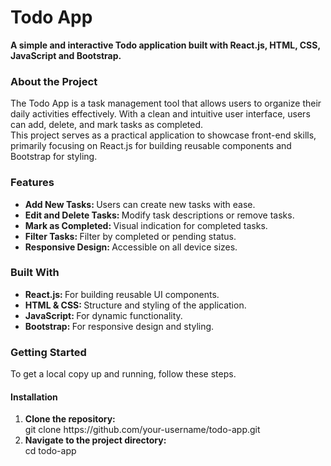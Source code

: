 <h1>Todo App</h1>
<b>A simple and interactive Todo application built with React.js, HTML, CSS, JavaScript and Bootstrap.</b>

<h3>About the Project</h3>
The Todo App is a task management tool that allows users to organize their daily activities effectively. With a clean and intuitive user interface, users can add, delete, and mark tasks as completed.
<br />
This project serves as a practical application to showcase front-end skills, primarily focusing on React.js for building reusable components and Bootstrap for styling.

<h3>Features</h3>
<ul>
  <li><b>Add New Tasks: </b>Users can create new tasks with ease.</li>
  <li><b>Edit and Delete Tasks: </b>Modify task descriptions or remove tasks.</li>
  <li><b>Mark as Completed: </b>Visual indication for completed tasks.</li>
  <li><b>Filter Tasks: </b>Filter by completed or pending status.</li>
  <li><b>Responsive Design: </b>Accessible on all device sizes.</li>
</ul>

<h3>Built With</h3>
<ul>
  <li><b>React.js: </b>For building reusable UI components.</li>
  <li><b>HTML & CSS: </b>Structure and styling of the application.</li>
  <li><b>JavaScript: </b>For dynamic functionality.</li>
  <li><b>Bootstrap: </b>For responsive design and styling.</li>
</ul>

<h3>Getting Started</h3>
<p>To get a local copy up and running, follow these steps.</p>
<h4>Installation</h4>
<ol>
  <li><b>Clone the repository: </b> <br />
    git clone https://github.com/your-username/todo-app.git</li>
  <li><b>Navigate to the project directory: </b> <br />
    cd todo-app</li>
</ol>









